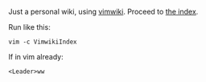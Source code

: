 Just a personal wiki, using [vimwiki](https://github.com/vimwiki/vimwiki). Proceed to [the index](index.md).

Run like this:

	vim -c VimwikiIndex

If in vim already:

	<Leader>ww
